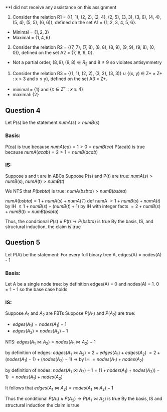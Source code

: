 **I did not receive any assistance on this assignment

1. Consider the relation R1 = {(1, 1), (2, 2), (2, 4), (2, 5), (3, 3), (3, 6), (4, 4), (5, 4), (5, 5), (6, 6)}, defined on the set A1 = {1, 2, 3, 4, 5, 6}.  
- Minimal = $\{ 1,2,3 \}$
- Maximal = $\{ 1,4,6 \}$

2. Consider the relation R2 = {(7, 7), (7, 8), (8, 8), (8, 9), (9, 9), (9, 8), (0, 0)}, defined on the set  A2 = {7, 8, 9, 0}.  
- Not a partial order, $(8,9),(9,8) \in R_{2}$ and $8 \neq 9$ so violates antisymmetry

1. Consider the relation R3 = {(1, 1), (2, 2), (3, 2), (3, 3)} ∪ {(x, y) ∈ Z+ × Z+ : x > 3 and x ≤ y},  defined on the set A3 = Z+.  
- minimal = $\{1\}$ and $\{ x \in Z^+ : x \geq 4 \}$
- maximal: $\{ 2 \}$
## Question 4

Let P(s) be the statement $numA(s) > numB(s)$
### Basis:
P(ca) is true because $numA(ca) = 1 > 0 = numB(ca)$
P(acab) is true because $numA(acab) = 2 > 1 = numB(acab)$

### IS:
Suppose s and t are in ABCs
Suppose P(s) and P(t) are true: $numA(s) > numB(s)$, $numA(t) > numB(t)$

We NTS that $P(bsbta)$ is true: $numA(bsbta) > numB(bsbta)$

  $numA(bsbta) = 1 + numA(s) + numA(T)$ def numA
		    $> 1+numB(s) + numA(t)$ by IH
		    $\geq 1+numB(s) + (numB(t) + 1)$ by IH with integer facts
		    $= 2+numB(s) + numB(t) = numB(bsbta)$

Thus, the conditional $P(s) \land P(t) \to P(bsbta)$ is true
By the basis, IS, and structural induction, the claim is true

## Question 5

Let P(A) be the statement: For every full binary tree A, edges(A) = nodes(A) - 1

### Basis:
Let A be a single node tree: by definition edges(A) = 0 and nodes(A) = 1. $0 = 1-1$ so the base case holds

### IS:
Suppose $A_{1}$ and $A_{2}$ are FBTs
Suppose $P(A_{1})$ and $P(A_{2})$ are true:
- $edges(A_{1}) = nodes(A_{1})-1$ 
- $edges(A_{2}) = nodes(A_{2})-1$ 

NTS: $edges(A_{1} \bowtie A_{2}) = nodes(A_{1} \bowtie A_{2}) - 1$

by definition of edges:
$edges(A_{1} \bowtie A_{2}) = 2 + edges(A_{1})+edges(A_{2})$
$= 2+(nodes(A_{1})-1)+(nodes(A_{2})-1)$ -> by IH
$=nodes(A_{1})+nodes(A_{2})$

by definition of nodes:
$nodes(A_{1} \bowtie A_{2})-1=(1+nodes(A_{1})+nodes(A_{2}))-1)$
$=nodes(A_{1})+nodes(A_{2})$

It follows that $edges(A_{1} \bowtie A_{2}) = nodes(A_{1} \bowtie A_{2})-1$

Thus the conditional $P(A_{1}) \land P(A_{2}) \to P(A_{1} \bowtie A_{2})$ is true
By the basis, IS and structural induction the claim is true